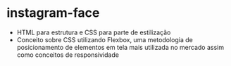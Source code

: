 # instagram-face

* HTML para estrutura e CSS para parte de estilização 
* Conceito sobre CSS utilizando Flexbox, uma metodologia de posicionamento de elementos em tela mais utilizada no mercado assim como conceitos de responsividade


